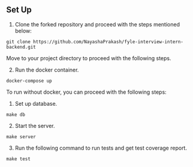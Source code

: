 ## Set Up

1. Clone the forked repository and proceed with the steps mentioned below:
```
git clone https://github.com/NayashaPrakash/fyle-interview-intern-backend.git
```
Move to your project directory to proceed with the following steps.

2. Run the docker container.
```
docker-compose up
```

To run without docker, you can proceed with the following steps:
1. Set up database.

```
make db
```

2. Start the server.

```
make server
```

3. Run the following command to run tests and get test coverage report. 

```
make test
```